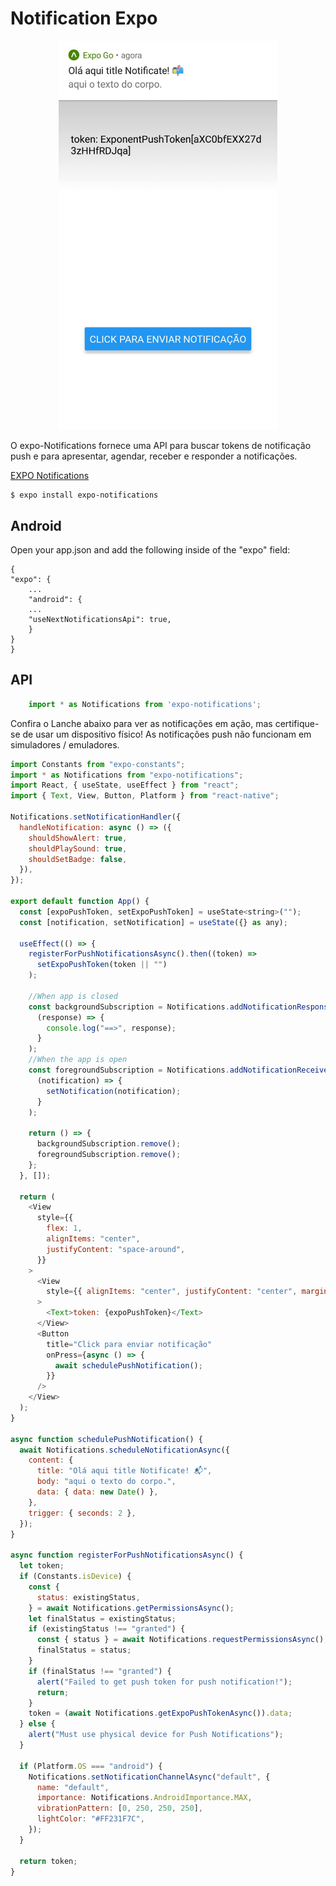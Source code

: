 # Notification Expo
<p align="center">
  <img src="./assets/Screenshot1.jpg" width="350" title="Notification Expo">
</p>

O expo-Notifications fornece uma API para buscar tokens de notificação push e para apresentar, agendar, receber e responder a notificações.

[EXPO Notifications](https://docs.expo.io/versions/latest/sdk/notifications/)

    $ expo install expo-notifications 

## Android
Open your app.json and add the following inside of the "expo" field:

    {
    "expo": {
        ...
        "android": {
        ...
        "useNextNotificationsApi": true,
        }
    }
    }

## API

```javascript 
    import * as Notifications from 'expo-notifications';
```

Confira o Lanche abaixo para ver as notificações em ação, mas certifique-se de usar um dispositivo físico! As notificações push não funcionam em simuladores / emuladores.

```javascript
import Constants from "expo-constants";
import * as Notifications from "expo-notifications";
import React, { useState, useEffect } from "react";
import { Text, View, Button, Platform } from "react-native";

Notifications.setNotificationHandler({
  handleNotification: async () => ({
    shouldShowAlert: true,
    shouldPlaySound: true,
    shouldSetBadge: false,
  }),
});

export default function App() {
  const [expoPushToken, setExpoPushToken] = useState<string>("");
  const [notification, setNotification] = useState({} as any);

  useEffect(() => {
    registerForPushNotificationsAsync().then((token) =>
      setExpoPushToken(token || "")
    );

    //When app is closed
    const backgroundSubscription = Notifications.addNotificationResponseReceivedListener(
      (response) => {
        console.log("==>", response);
      }
    );
    //When the app is open
    const foregroundSubscription = Notifications.addNotificationReceivedListener(
      (notification) => {
        setNotification(notification);
      }
    );

    return () => {
      backgroundSubscription.remove();
      foregroundSubscription.remove();
    };
  }, []);

  return (
    <View
      style={{
        flex: 1,
        alignItems: "center",
        justifyContent: "space-around",
      }}
    >
      <View
        style={{ alignItems: "center", justifyContent: "center", margin: 20 }}
      >
        <Text>token: {expoPushToken}</Text>
      </View>
      <Button
        title="Click para enviar notificação"
        onPress={async () => {
          await schedulePushNotification();
        }}
      />
    </View>
  );
}

async function schedulePushNotification() {
  await Notifications.scheduleNotificationAsync({
    content: {
      title: "Olá aqui title Notificate! 📬",
      body: "aqui o texto do corpo.",
      data: { data: new Date() },
    },
    trigger: { seconds: 2 },
  });
}

async function registerForPushNotificationsAsync() {
  let token;
  if (Constants.isDevice) {
    const {
      status: existingStatus,
    } = await Notifications.getPermissionsAsync();
    let finalStatus = existingStatus;
    if (existingStatus !== "granted") {
      const { status } = await Notifications.requestPermissionsAsync();
      finalStatus = status;
    }
    if (finalStatus !== "granted") {
      alert("Failed to get push token for push notification!");
      return;
    }
    token = (await Notifications.getExpoPushTokenAsync()).data;
  } else {
    alert("Must use physical device for Push Notifications");
  }

  if (Platform.OS === "android") {
    Notifications.setNotificationChannelAsync("default", {
      name: "default",
      importance: Notifications.AndroidImportance.MAX,
      vibrationPattern: [0, 250, 250, 250],
      lightColor: "#FF231F7C",
    });
  }

  return token;
}
```
